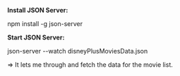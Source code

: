 **Install JSON Server:**

npm install -g json-server

**Start JSON Server:**

json-server --watch disneyPlusMoviesData.json

=> It lets me through and fetch the data for the movie list. 

